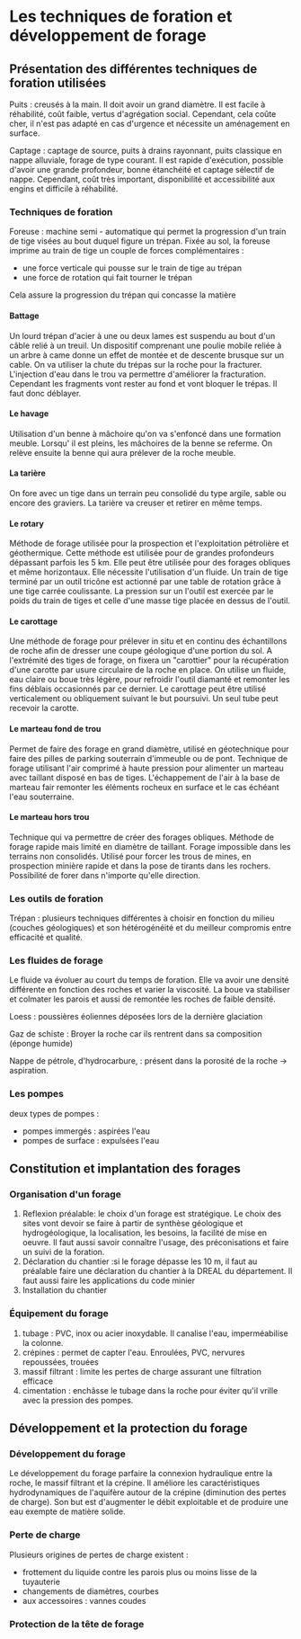 # Les techniques de foration et développement de forage

## Présentation des différentes techniques de foration utilisées

Puits : creusés à la main. Il doit avoir un grand diamètre. Il est facile à réhabilité, coût faible, vertus d'agrégation social. Cependant, cela coûte cher, il n'est pas adapté en cas d'urgence et nécessite un aménagement en surface.

Captage : captage de source, puits à drains rayonnant, puits classique en nappe alluviale, forage de type courant. Il est rapide d'exécution, possible d'avoir une grande profondeur, bonne étanchéité et captage sélectif de nappe. Cependant, coût très important, disponibilité et accessibilité aux engins et difficile à réhabilité.

### Techniques de foration

Foreuse : machine semi - automatique qui permet la progression d'un train de tige visées au bout duquel figure un trépan. Fixée au sol, la foreuse imprime au train de tige un couple de forces complémentaires :

- une force verticale qui pousse sur le train de tige au trépan
- une force de rotation qui fait tourner le trépan
  
Cela assure la progression du trépan qui concasse la matière

#### Battage 

Un lourd trépan d'acier à une ou deux lames est suspendu au bout d'un câble relié à un treuil. Un dispositif comprenant une poulie mobile reliée à un arbre à came donne un effet de montée et de descente brusque sur un cable. On va utiliser la chute du trépas sur la roche pour la fracturer. L'injection d'eau dans le trou va permettre d'améliorer la fracturation. Cependant les fragments vont rester au fond et vont bloquer le trépas. Il faut donc déblayer. 

#### Le havage

Utilisation d'un benne à mâchoire qu'on va s'enfoncé dans une formation meuble. Lorsqu' il est pleins, les mâchoires de la benne se referme. On relève ensuite la benne qui aura prélever de la roche meuble.  

#### La tarière

On fore avec un tige dans un terrain peu consolidé du type argile, sable ou encore des graviers. La tarière va creuser et retirer en même temps.

#### Le rotary

Méthode de forage utilisée pour la prospection et l'exploitation pétrolière et géothermique. Cette méthode est utilisée pour de grandes profondeurs dépassant parfois les 5 km. Elle peut être utilisée pour des forages obliques et même horizontaux. Elle nécessite l'utilisation d'un fluide. Un train de tige terminé par un outil tricône est actionné par une table de rotation grâce à une tige carrée coulissante. La pression sur un l'outil est exercée par le poids du train de tiges et celle d'une masse tige placée en dessus de l'outil.

#### Le carottage

Une méthode de forage pour prélever in situ et en continu des échantillons de roche afin de dresser une coupe géologique d'une portion du sol. A l'extrémité des tiges de forage, on fixera un "carottier" pour la récupération d'une carotte par usure circulaire de la roche en place. On utilise un fluide, eau claire ou boue très légère, pour refroidir l'outil diamanté et remonter les fins déblais occasionnés par ce dernier. Le carottage peut être utilisé verticalement ou obliquement suivant le but poursuivi. Un seul tube peut recevoir la carotte.

#### Le marteau fond de trou

Permet de faire des forage en grand diamètre, utilisé en géotechnique pour faire des pilles de parking souterrain d'immeuble ou de pont. Technique de forage utilisant l'air comprimé à haute pression pour alimenter un marteau avec taillant disposé en bas de tiges. L'échappement de l'air à la base de marteau fair remonter les éléments rocheux en surface et le cas échéant l'eau souterraine.

#### Le marteau hors trou

Technique qui va permettre de créer des forages obliques. Méthode de forage rapide mais limité en diamètre de taillant. Forage impossible dans les terrains non consolidés. Utilisé pour forcer les trous de mines, en prospection minière rapide et dans la pose de tirants dans les rochers. Possibilité de forer dans n'importe qu'elle direction.

### Les outils de foration

Trépan : plusieurs techniques différentes à choisir en fonction du milieu (couches géologiques) et son hétérogénéité et du meilleur compromis entre efficacité et qualité.

### Les fluides de forage

Le fluide va évoluer au court du temps de foration. Elle va avoir une densité différente en fonction des roches et varier la viscosité. La boue va stabiliser et colmater les parois et aussi de remontée les roches de faible densité.

Loess : poussières éoliennes déposées lors de la dernière glaciation

Gaz de schiste : Broyer la roche car ils rentrent dans sa composition (éponge humide)

Nappe de pétrole, d'hydrocarbure,  : présent dans la porosité de la roche -> aspiration.

### Les pompes

deux types de pompes : 

- pompes immergés : aspirées l'eau
- pompes de surface : expulsées l'eau 

## Constitution et implantation des forages

### Organisation d'un forage

1. Reflexion préalable: le choix d'un forage est stratégique. Le choix des sites vont devoir se faire à partir de synthèse géologique et hydrogéologique, la localisation, les besoins, la facilité de mise en oeuvre. Il faut aussi savoir connaître l'usage, des préconisations et faire un suivi de la foration.
2.  Déclaration du chantier :si le forage dépasse les 10 m, il faut au préalable faire une déclaration du chantier à la DREAL du département. Il faut aussi faire les applications du code minier
3.  Installation du chantier

### Équipement du forage

1. tubage : PVC, inox ou acier inoxydable. Il canalise l'eau, imperméabilise la colonne.
2. crépines : permet de capter l'eau. Enroulées, PVC, nervures repoussées, trouées  
3. massif filtrant : limite les pertes de charge assurant une filtration efficace
4. cimentation : enchâsse le tubage dans la roche pour éviter qu'il vrille avec la pression des pompes. 

## Développement et la protection du forage

### Développement du forage

Le développement du forage parfaire la connexion hydraulique entre la roche, le massif  filtrant et la crépine. Il améliore les caractéristiques hydrodynamiques de l'aquifère autour de la crépine (diminution des pertes de charge). Son but est d'augmenter le débit exploitable et de produire une eau exempte de matière solide.

### Perte de charge

Plusieurs origines de pertes de charge existent :

- frottement du liquide contre les parois plus ou moins lisse de la tuyauterie 
- changements de diamètres, courbes 
- aux accessoires : vannes coudes

### Protection de la tête de forage

